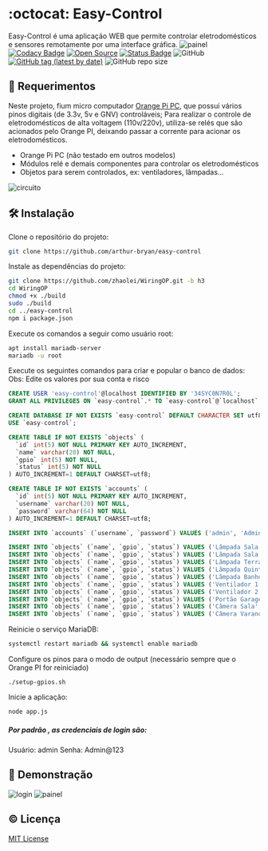 # :octocat: Easy-Control
Easy-Control é uma aplicação WEB que permite controlar eletrodomésticos e sensores remotamente por uma interface gráfica.
![painel](https://user-images.githubusercontent.com/34891953/134446690-e17e22cd-8eb1-4cf6-b18f-05f9dc213c10.png)
[![Codacy Badge](https://app.codacy.com/project/badge/Grade/a4bfef346f4740bbb66520ae8399ad3f)](https://www.codacy.com/gh/arthur-bryan/easy-control/dashboard?utm_source=github.com&amp;utm_medium=referral&amp;utm_content=arthur-bryan/easy-control&amp;utm_campaign=Badge_Grade)
[![Open Source](https://img.shields.io/badge/-Open%20Source-3066be?logo=Github&logoColor=white&link=https://github.com/arthur-bryan/easy-control)](https://github.com/arthur-bryan/easy-control)
[![Status Badge](   https://img.shields.io/badge/status-development-3066be)](https://github.com/arthur-bryan/easy-control)
![GitHub](https://img.shields.io/github/license/arthur-bryan/easy-control?color=blue)
[![GitHub tag (latest by date)](https://img.shields.io/github/v/tag/arthur-bryan/easy-control)](https://github.com/arthur-bryan/easy-control/tags)
![GitHub repo size](https://img.shields.io/github/repo-size/arthur-bryan/easy-control)

## :page_facing_up: Requerimentos

Neste projeto, fium micro computador [Orange Pi PC](http://www.orangepi.org/orangepipc/), que
possui vários pinos digitais (de 3.3v, 5v e GNV) controláveis;
Para realizar o controle de eletrodomésticos de alta voltagem (110v/220v), utiliza-se relés que são
acionados pelo Orange PI, deixando passar a corrente para acionar os eletrodomésticos.

- Orange Pi PC (não testado em outros modelos)
- Módulos relé e demais componentes para controlar os eletrodomésticos
- Objetos para serem controlados, ex: ventiladores, lâmpadas...

![circuito](https://user-images.githubusercontent.com/34891953/135553268-dd96ca79-9ea8-451a-81ca-31a4060157db.png)

## :hammer_and_wrench: Instalação

Clone o repositório do projeto:

```sh
git clone https://github.com/arthur-bryan/easy-control
```

Instale as dependências do projeto:

```sh
git clone https://github.com/zhaolei/WiringOP.git -b h3
cd WiringOP
chmod +x ./build
sudo ./build
cd ../easy-control
npm i package.json
```

Execute os comandos a seguir como usuário root:

```sh
apt install mariadb-server
mariadb -u root 
```

Execute os seguintes comandos para criar e popular o banco de dados:
Obs: Edite os valores por sua conta e risco

```sql
CREATE USER 'easy-control'@localhost IDENTIFIED BY '34SYC0N7R0L';
GRANT ALL PRIVILEGES ON `easy-control`.* TO `easy-control`@`localhost` IDENTIFIED BY '34SYC0N7R0L';

CREATE DATABASE IF NOT EXISTS `easy-control` DEFAULT CHARACTER SET utf8 COLLATE utf8_general_ci;
USE `easy-control`;

CREATE TABLE IF NOT EXISTS `objects` (
  `id` int(5) NOT NULL PRIMARY KEY AUTO_INCREMENT,
  `name` varchar(20) NOT NULL,
  `gpio` int(5) NOT NULL,
  `status` int(5) NOT NULL
) AUTO_INCREMENT=1 DEFAULT CHARSET=utf8;

CREATE TABLE IF NOT EXISTS `accounts` (
  `id` int(5) NOT NULL PRIMARY KEY AUTO_INCREMENT,
  `username` varchar(20) NOT NULL,
  `password` varchar(64) NOT NULL
) AUTO_INCREMENT=1 DEFAULT CHARSET=utf8;

INSERT INTO `accounts` (`username`, `password`) VALUES ('admin', 'Admin@123');

INSERT INTO `objects` (`name`, `gpio`, `status`) VALUES ('Lâmpada Sala 1', 2, 0);
INSERT INTO `objects` (`name`, `gpio`, `status`) VALUES ('Lâmpada Sala 2', 5, 0);
INSERT INTO `objects` (`name`, `gpio`, `status`) VALUES ('Lâmpada Terraço', 7, 0);
INSERT INTO `objects` (`name`, `gpio`, `status`) VALUES ('Lâmpada Quintal', 8, 0);
INSERT INTO `objects` (`name`, `gpio`, `status`) VALUES ('Lâmpada Banheiro', 13, 0);
INSERT INTO `objects` (`name`, `gpio`, `status`) VALUES ('Ventilador 1', 16, 0);
INSERT INTO `objects` (`name`, `gpio`, `status`) VALUES ('Ventilador 2', 19, 0);
INSERT INTO `objects` (`name`, `gpio`, `status`) VALUES ('Portão Garagem', 20, 0);
INSERT INTO `objects` (`name`, `gpio`, `status`) VALUES ('Câmera Sala', 22, 0);
INSERT INTO `objects` (`name`, `gpio`, `status`) VALUES ('Câmera Varanda', 23, 0);
```

Reinicie o serviço MariaDB:

```sh
systemctl restart mariadb && systemctl enable mariadb
```

Configure os pinos para o modo de output (necessário sempre que o Orange PI for reiniciado)

```
./setup-gpios.sh
```

Inicie a aplicação:

```sh
node app.js
```

##### Por padrão , as credenciais de login são:
Usuário: admin
Senha: Admin@123

## :movie_camera: Demonstração
![login](https://user-images.githubusercontent.com/34891953/134446683-042b659e-c96c-46be-bfcd-a3c11b27bbc1.png)
![painel](https://user-images.githubusercontent.com/34891953/134446690-e17e22cd-8eb1-4cf6-b18f-05f9dc213c10.png)

## :copyright: Licença
[MIT License](https://github.com/arthur-bryan/easy-control/blob/master/LICENSE.md)
